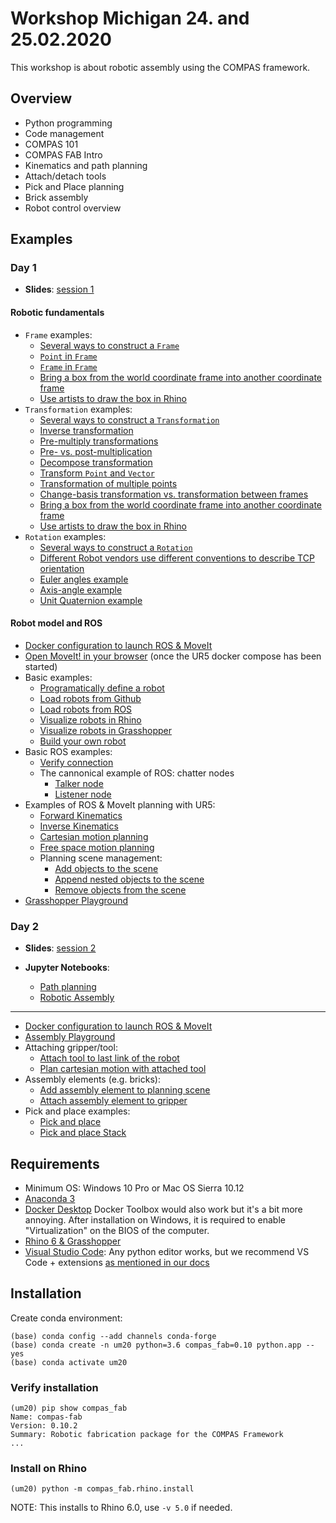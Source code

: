 # Workshop Michigan 24. and 25.02.2020

This workshop is about robotic assembly using the COMPAS framework.

## Overview

* Python programming
* Code management
* COMPAS 101
* COMPAS FAB Intro
* Kinematics and path planning
* Attach/detach tools
* Pick and Place planning
* Brick assembly
* Robot control overview

## Examples

### Day 1

* **Slides**: [session 1](https://docs.google.com/presentation/d/1MwbF9ibyxKD2Nxk989vYtSyW_or0pXSVWBnFI-EQtdM/edit?usp=sharing)

#### Robotic fundamentals

* `Frame` examples:
  * [Several ways to construct a `Frame`](examples/001_several_ways_to_construct_frame.py)
  * [`Point` in `Frame`](002_point_in_frame.py)
  * [`Frame` in `Frame`](003_frame_in_frame.py)
  * [Bring a box from the world coordinate frame into another coordinate frame](004_box_from_the_world_to_local.py)
  * [Use artists to draw the box in Rhino](005_box_from_the_world_to_local_rhino.py)
* `Transformation` examples:
  * [Several ways to construct a `Transformation`](006_examples_transformation.py)
  * [Inverse transformation](007_inverse_transformation.py)
  * [Pre-multiply transformations](008_premultiply_transformations.py)
  * [Pre- vs. post-multiplication](009_pre_vs_post_multiplication.py)
  * [Decompose transformation](010_decompose_transformation.py)
  * [Transform `Point` and `Vector`](011_transform_point_and_vector.py)
  * [Transformation of multiple points](012_transform_multiple.py)
  * [Change-basis transformation vs. transformation between frames](013_change_basis_vs_between_frames.py)
  * [Bring a box from the world coordinate frame into another coordinate frame](014_box_from_the_world_to_local.py)
  * [Use artists to draw the box in Rhino](015_box_from_the_world_to_local_rhino.py)
* `Rotation` examples:
  * [Several ways to construct a `Rotation`](016_several_ways_to_construct_rotation.py)
  * [Different Robot vendors use different conventions to describe TCP orientation](017_robot_tcp_orientations.py)
  * [Euler angles example](018_euler_angles.py)
  * [Axis-angle example](019_axis_angle.py)
  * [Unit Quaternion example](020_quaternion.py)

#### Robot model and ROS

* [Docker configuration to launch ROS & MoveIt](docker/docker-ur5/)
* [Open MoveIt! in your browser](http://localhost:8080/vnc.html?resize=scale&autoconnect=true) (once the UR5 docker compose has been started)
* Basic examples:
  * [Programatically define a robot](examples/021_define_model.py)
  * [Load robots from Github](examples/022_robot_from_github.py)
  * [Load robots from ROS](examples/023_robot_from_ros.py)
  * [Visualize robots in Rhino](examples/024_robot_artist_rhino.py)
  * [Visualize robots in Grasshopper](examples/025_robot_artist_grasshopper.ghx)
  * [Build your own robot](examples/026_build_your_own_robot.py)
* Basic ROS examples:
  * [Verify connection](examples/027_check_connection.py)
  * The cannonical example of ROS: chatter nodes
    * [Talker node](examples/028_ros_hello_world_talker.py)
    * [Listener node](examples/029_ros_hello_world_listener.py)
* Examples of ROS & MoveIt planning with UR5:
  * [Forward Kinematics](examples/030_forward_kinematics_ros_loader.py)
  * [Inverse Kinematics](examples/031_inverse_kinematics_ros_loader.py)
  * [Cartesian motion planning](examples/032_plan_cartesian_motion_ros_loader.py)
  * [Free space motion planning](examples/033_plan_motion_ros_loader.py)
  * Planning scene management:
    * [Add objects to the scene](examples/034_add_collision_mesh.py)
    * [Append nested objects to the scene](examples/035_append_collision_meshes.py)
    * [Remove objects from the scene](examples/036_remove_collision_mesh.py)
* [Grasshopper Playground](examples/037_robot_playground_ur5.ghx)

### Day 2

* **Slides**:  [session 2](https://docs.google.com/presentation/d/1QBu-4BhnLEOkrOvZf9PoX-m2dYAtTzfMFgFJ7Bw6VFY/edit#slide=id.g7054e0e0c8_0_5)

* **Jupyter Notebooks**:
  * [Path planning](Path%20planning.ipynb)
  * [Robotic Assembly](Robotic%20Assembly.ipynb)

---

* [Docker configuration to launch ROS & MoveIt](docker/docker-ur5/)
* [Assembly Playground](examples/040_robot_assembly.ghx)
* Attaching gripper/tool:
  * [Attach tool to last link of the robot](examples/041_attach_tool.py)
  * [Plan cartesian motion with attached tool](examples/042_plan_cartesian_motion_with_attached_tool.py)
* Assembly elements (e.g. bricks):
  * [Add assembly element to planning scene](examples/043_create_element_and_add_to_planning_scene.py)
  * [Attach assembly element to gripper](examples/044_add_element_as_attached_collision_object.py)
* Pick and place examples:
  * [Pick and place](examples/045_pick_and_place.py)
  * [Pick and place Stack](examples/046_pick_and_place_stack.py)

## Requirements

* Minimum OS: Windows 10 Pro or Mac OS Sierra 10.12
* [Anaconda 3](https://www.anaconda.com/distribution/)
* [Docker Desktop](https://www.docker.com/products/docker-desktop) Docker Toolbox would also work but it's a bit more annoying. After installation on Windows, it is required to enable "Virtualization" on the BIOS of the computer.
* [Rhino 6 & Grasshopper](https://www.rhino3d.com/download)
* [Visual Studio Code](https://code.visualstudio.com/): Any python editor works, but we recommend VS Code + extensions [as mentioned in our docs](https://gramaziokohler.github.io/compas_fab/latest/getting_started.html#working-in-visual-studio-code-1)

## Installation

Create conda environment:

    (base) conda config --add channels conda-forge
    (base) conda create -n um20 python=3.6 compas_fab=0.10 python.app --yes
    (base) conda activate um20

### Verify installation

    (um20) pip show compas_fab
    Name: compas-fab
    Version: 0.10.2
    Summary: Robotic fabrication package for the COMPAS Framework
    ...

### Install on Rhino

    (um20) python -m compas_fab.rhino.install

NOTE: This installs to Rhino 6.0, use `-v 5.0` if needed.

